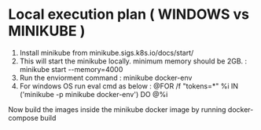 # Local execution plan ( WINDOWS vs MINIKUBE )

1) Install minikube from minikube.sigs.k8s.io/docs/start/
2) This will start the minikube locally. minimum memory should be 2GB. : 
    minikube start --memory=4000 
3) Run the enviorment command :
    minikube docker-env
4) For windows OS run eval cmd as below : 
    @FOR /f "tokens=*" %i IN ('minikube -p minikube docker-env') DO @%i


Now build the images inside the minikube docker image by running docker-compose build
